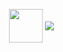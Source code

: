 <p align="center">
  <img height="60" src="https://emoji.gg/assets/emoji/7333-parrotdance.gif" style="vertical-align: middle;">
  <img src="https://readme-typing-svg.herokuapp.com/?font=Tourney&center=true&color=2CFF00&size=40&width=350&height=80&lines=Dídac%20Fernández" style="vertical-align: middle;">
</p>
